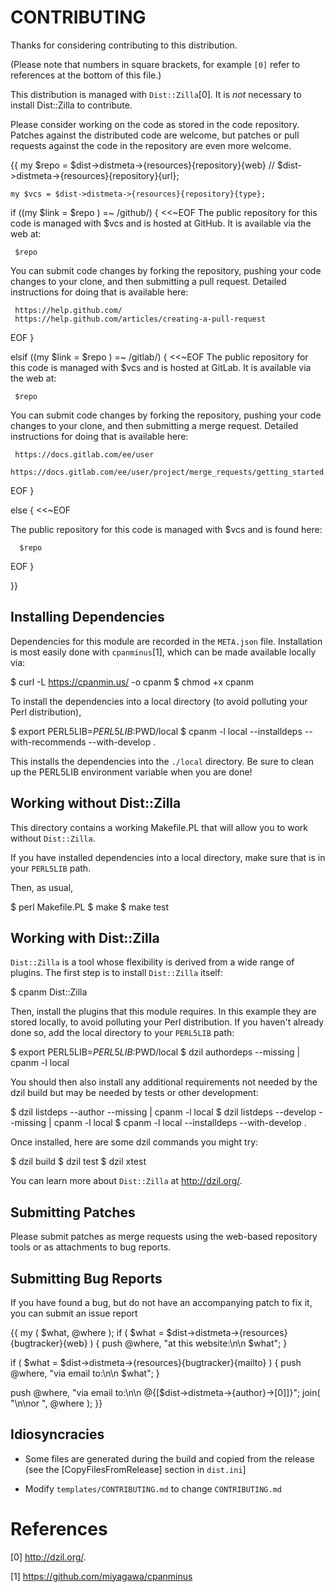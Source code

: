 CONTRIBUTING
============
 
Thanks for considering contributing to this distribution.

(Please note that numbers in square brackets, for example `[0]` refer to references
at the bottom of this file.)

This distribution is managed with `Dist::Zilla`[0]. It is *not*
necessary to install Dist::Zilla to contribute.

Please consider working on the code as stored in the code
repository.  Patches against the distributed code are welcome, but
patches or pull requests against the code in the repository are even
more welcome.

{{
    my $repo = $dist->distmeta->{resources}{repository}{web} //
               $dist->distmeta->{resources}{repository}{url};

    my $vcs = $dist->distmeta->{resources}{repository}{type};


if ((my $link = $repo ) =~ /github/) { <<~EOF
   The public repository for this code is managed with $vcs and is hosted at GitHub.
   It is available via the web at:

     $repo

   You can submit code changes by forking the repository, pushing your code
   changes to your clone, and then submitting a pull request. Detailed
   instructions for doing that is available here:

     https://help.github.com/
     https://help.github.com/articles/creating-a-pull-request
   EOF
}

elsif ((my $link = $repo ) =~ /gitlab/) { <<~EOF
   The public repository for this code is managed with $vcs and is hosted at GitLab.
   It is available via the web at:

     $repo

   You can submit code changes by forking the repository, pushing your code
   changes to your clone, and then submitting a merge request. Detailed
   instructions for doing that is available here:

     https://docs.gitlab.com/ee/user
     https://docs.gitlab.com/ee/user/project/merge_requests/getting_started.html
   EOF
}

else { <<~EOF

  The public repository for this code is managed with $vcs and is found here:

      $repo 
  EOF
}

}}

Installing Dependencies
-----------------------

Dependencies for this module are recorded in the `META.json` file.
Installation is most easily done with `cpanminus`[1], which can be
made available locally via:

  $ curl -L https://cpanmin.us/ -o cpanm
  $ chmod +x cpanm

To install the dependencies into a local directory (to avoid polluting
your Perl distribution),

  $ export PERL5LIB=${PERL5LIB}:$PWD/local
  $ cpanm -l local --installdeps --with-recommends --with-develop .

This installs the dependencies into the `./local` directory.  Be sure
to clean up the PERL5LIB environment variable when you are done!


Working without Dist::Zilla
---------------------------

This directory contains a working Makefile.PL that will allow you to
work without `Dist::Zilla`.

If you have installed dependencies into a local directory, make sure that
is in your `PERL5LIB` path.

Then, as usual,

  $ perl Makefile.PL
  $ make
  $ make test

Working with Dist::Zilla
------------------------
 
`Dist::Zilla` is a tool whose flexibility is derived from a wide range
of plugins.  The first step is to install `Dist::Zilla` itself:

  $ cpanm Dist::Zilla

Then, install the plugins that this module requires.  In this example
they are stored locally, to avoid polluting your Perl distribution.
If you haven't already done so, add the local directory to your
`PERL5LIB` path:

  $ export PERL5LIB=${PERL5LIB}:$PWD/local
  $ dzil authordeps --missing | cpanm -l local

You should then also install any additional requirements not needed by the
dzil build but may be needed by tests or other development:
 
  $ dzil listdeps --author --missing | cpanm -l local
  $ dzil listdeps --develop --missing | cpanm -l local
  $ cpanm -l local --installdeps --with-develop .
 
Once installed, here are some dzil commands you might try:
 
  $ dzil build
  $ dzil test
  $ dzil xtest
 
You can learn more about `Dist::Zilla` at http://dzil.org/.
 
Submitting Patches
------------------

Please submit patches as merge requests using the web-based repository tools or
as attachments to bug reports.

Submitting Bug Reports
----------------------

If you have found a bug, but do not have an accompanying patch to fix it, you
can submit an issue report 

{{ my ( $what, @where );
   if ( $what = $dist->distmeta->{resources}{bugtracker}{web} ) {
     push @where, "at this website:\n\n  $what";
   }

   if ( $what = $dist->distmeta->{resources}{bugtracker}{mailto} ) {
     push @where, "via email to:\n\n  $what";
   }

   push @where, "via email to:\n\n @{[$dist->distmeta->{author}->[0]]}";
   join( "\n\nor ", @where );
}}


Idiosyncracies
--------------

  * Some files are generated during the build and copied from the
    release (see the [CopyFilesFromRelease] section in `dist.ini`]

  * Modify `templates/CONTRIBUTING.md` to change `CONTRIBUTING.md`


References
==========

[0] http://dzil.org/.

[1] https://github.com/miyagawa/cpanminus
 
